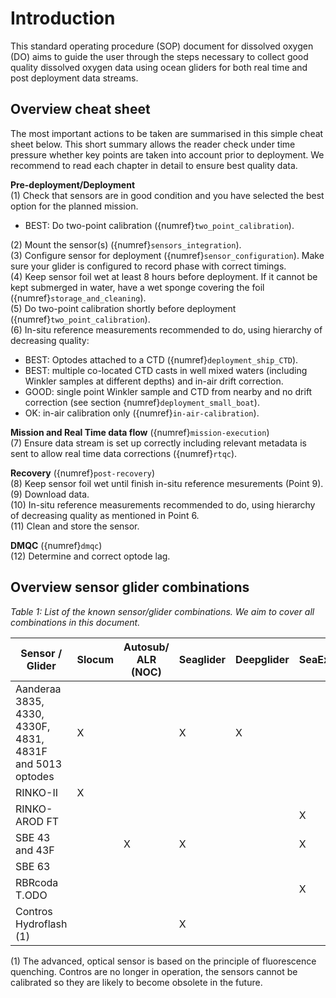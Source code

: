 # Introduction

This standard operating procedure (SOP) document for dissolved oxygen (DO) aims to guide the user through the steps necessary to collect good quality dissolved oxygen data using ocean gliders for both real time and post deployment data streams.

## Overview cheat sheet
The most important actions to be taken are summarised in this simple cheat sheet below.
This short summary allows the reader check under time pressure whether key points are taken into account prior to deployment.
We recommend to read each chapter in detail to ensure best quality data.

**Pre-deployment/Deployment**  
(1) Check that sensors are in good condition and you have selected the best option for the planned mission.  
  - BEST: Do two-point calibration ({numref}`two_point_calibration`).  
 
(2) Mount the sensor(s) ({numref}`sensors_integration`).  
(3) Configure sensor for deployment ({numref}`sensor_configuration`). Make sure your glider is configured to record phase with correct timings.  
(4) Keep sensor foil wet at least 8 hours before deployment. If it cannot be kept submerged in water, have a wet sponge covering the foil ({numref}`storage_and_cleaning`).  
(5) Do two-point calibration shortly before deployment ({numref}`two_point_calibration`).  
(6) In-situ reference measurements recommended to do, using hierarchy of decreasing quality:
  - BEST: Optodes attached to a CTD ({numref}`deployment_ship_CTD`). 
  - BEST: multiple co-located CTD casts in well mixed waters (including Winkler samples at different depths) and in-air drift correction.
  - GOOD: single point Winkler sample and CTD from nearby and no drift correction (see section {numref}`deployment_small_boat`).
  - OK: in-air calibration only ({numref}`in-air-calibration`).

**Mission and Real Time data flow** ({numref}`mission-execution`)  
(7) Ensure data stream is set up correctly including relevant metadata is sent to allow real time data corrections ({numref}`rtqc`).

**Recovery** ({numref}`post-recovery`)  
(8) Keep sensor foil wet until finish in-situ reference mesurements (Point 9).  
(9) Download data.  
(10) In-situ reference measurements recommended to do, using hierarchy of decreasing quality as mentioned in Point 6.  
(11) Clean and store the sensor.  

**DMQC** ({numref}`dmqc`)  
(12) Determine and correct optode lag. 

## Overview sensor glider combinations

*Table 1: List of the known sensor/glider combinations. We aim to cover all combinations in this document.*

| Sensor / Glider  |  Slocum |  Autosub/ ALR (NOC) |  Seaglider | Deepglider  |  SeaExplorer |  Spray |  Information |
|---|---|---|---|---|---|---|---|
| Aanderaa 3835, 4330, 4330F, 4831, 4831F and 5013 optodes  | X |   | X | X |   |   | [Link](https://www.aanderaa.com/productsdetail.php?Oxygen-Optodes-2) |
| RINKO-II  | X |   |   |   |   |  | [Link](https://www.jfe-advantech.co.jp/eng/ocean/rinko/rinko22d.html) |
| RINKO- AROD FT  |   |   |   |   | X |   | [Link](https://www.jfe-advantech.co.jp/eng/ocean/rinko/rinko-ft.html) |
| SBE 43 and 43F  |   | X | X |   | X |   | [Link](https://www.seabird.com/sbe-43-dissolved-oxygen-sensor-with-titanium-housing-mcbh-connector-0-5-mil-profiling-membrane-standard-43-plenum/product?id=54627923854) |
| SBE 63  |   |   |   |   |   | X | [Link](https://www.seabird.com/oxygen-sensors/sbe-63-optical-dissolved-oxygen-sensor/family?productCategoryId=54627869933) |
|  RBRcoda T.ODO |   |   |   |   | X |   | [Link](https://rbr-global.com/products/sensors/rbrcoda-odo) |
|  Contros Hydroflash (1) |   |   | X |   |   |   | [Link](https://www.kongsberg.com/globalassets/maritime/km-products/product-documents/hydroflash-accurate-fast-and-versatile-oxygen-optode/Download) |

(1) The advanced, optical sensor is based on the principle of fluorescence quenching. Contros are no longer in operation, the sensors cannot be calibrated so they are likely to become obsolete in the future. 
